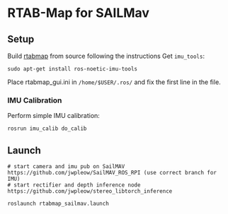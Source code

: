 # RTAB-Map for SAILMav

## Setup
Build [rtabmap](https://github.com/introlab/rtabmap_ros) from source following the instructions
Get `imu_tools`:
```
sudo apt-get install ros-noetic-imu-tools
```

Place rtabmap_gui.ini in `/home/$USER/.ros/` and fix the first line in the file.   

### IMU Calibration
Perform simple IMU calibration:
```
rosrun imu_calib do_calib
```


## Launch
```
# start camera and imu pub on SailMAV https://github.com/jwpleow/SailMAV_ROS_RPI (use correct branch for IMU)
# start rectifier and depth inference node https://github.com/jwpleow/stereo_libtorch_inference

roslaunch rtabmap_sailmav.launch
```
